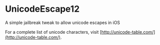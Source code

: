 # UnicodeEscape12
A simple jailbreak tweak to allow unicode escapes in iOS

For a complete list of unicode characters, visit [http://unicode-table.com/](http://unicode-table.com/).
